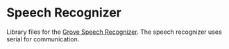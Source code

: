 Speech Recognizer
=====

Library files for the [Grove Speech Recognizer](http://wiki.seeedstudio.com/Grove-Speech_Recognizer/).  The speech recognizer uses serial for communication.
